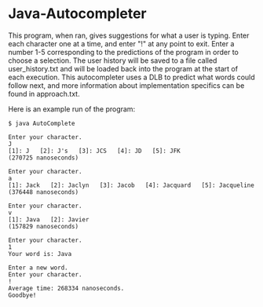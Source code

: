 # Java-Autocompleter

This program, when ran, gives suggestions for what a user is typing. Enter each character one at a time, and enter "!" at any point to exit. Enter a number 1-5 corresponding to the predictions of the program in order to choose a selection. The user history will be saved to a file called user_history.txt and will be loaded back into the program at the start of each execution. This autocompleter uses a DLB to predict what words could follow next, and more information about implementation specifics can be found in approach.txt.

Here is an example run of the program:

```
$ java AutoComplete

Enter your character.
J
[1]: J   [2]: J's   [3]: JCS   [4]: JD   [5]: JFK
(270725 nanoseconds)

Enter your character.
a
[1]: Jack   [2]: Jaclyn   [3]: Jacob   [4]: Jacquard   [5]: Jacqueline
(376448 nanoseconds)

Enter your character.
v
[1]: Java   [2]: Javier
(157829 nanoseconds)

Enter your character.
1
Your word is: Java

Enter a new word.
Enter your character.
!
Average time: 268334 nanoseconds.
Goodbye!
```



